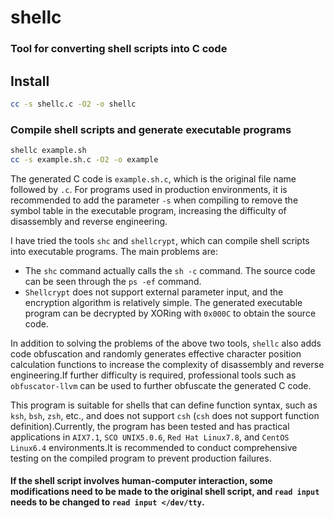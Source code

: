 # shellc
### Tool for converting shell scripts into C code
## Install
```bash
cc -s shellc.c -O2 -o shellc
```
### Compile shell scripts and generate executable programs
```bash
shellc example.sh
cc -s example.sh.c -O2 -o example
```
The generated C code is ```example.sh.c```, which is the original file name followed by ```.c```.
For programs used in production environments, it is recommended to add the parameter ```-s``` when compiling to remove the symbol table in the executable program, increasing the difficulty of disassembly and reverse engineering.

I have tried the tools ```shc``` and ```shellcrypt```, which can compile shell scripts into executable programs.  The main problems are:
- The ```shc``` command actually calls the ```sh -c``` command.  The source code can be seen through the ```ps -ef``` command.
- ```Shellcrypt``` does not support external parameter input, and the encryption algorithm is relatively simple.  The generated executable program can be decrypted by XORing with ```0x000C``` to obtain the source code.

In addition to solving the problems of the above two tools, ```shellc``` also adds code obfuscation and randomly generates effective character position calculation functions to increase the complexity of disassembly and reverse engineering.If further difficulty is required, professional tools such as ```obfuscator-llvm``` can be used to further obfuscate the generated C code.

This program is suitable for shells that can define function syntax, such as ```ksh```, ```bsh```, ```zsh```, etc., and does not support ```csh``` (```csh``` does not support function definition).Currently, the program has been tested and has practical applications in ```AIX7.1```, ```SCO UNIX5.0.6```, ```Red Hat Linux7.8```, and ```CentOS Linux6.4``` environments.It is recommended to conduct comprehensive testing on the compiled program to prevent production failures.
#### If the shell script involves human-computer interaction, some modifications need to be made to the original shell script, and ```read input``` needs to be changed to ```read input </dev/tty```.
 

